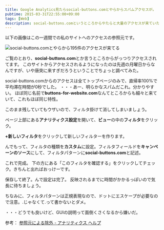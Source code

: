 ```yaml
---
title: Google Analytics見たらsocial-buttons.comとやらからスパムアクセスが。
pubtime: 2015-03-31T22:55:00+09:00
tags: [Web]
description: social-buttons.comというところからやたらと大量のアクセスが来ていたので、Google Analyticsの設定を変えてレポートに表示しないように設定しました。
---
```


以下の画像はこの一週間での私のサイトへのアクセスの参照元です。

![social-buttons.comとやらから195件のアクセスが来てる](/blog/2015/03/referrer.png "781x472")

ご覧のとおり、**social-buttons.com**とか言うところからがっつりアクセスされてます。
このサイトからアクセスされるようになったのは先週の月曜日からなんですが、いや唐突に来すぎだろうということでちょっと調べてみた。

social-buttons.comからのアクセスは全てトップページのみで、直帰率100%で平均滞在時間が0秒でした。
・・・あー、明らかなスパムだこれ。分かりやすい。
ほぼ同じ名前で**buttons-for-website.com**なんてところからも細々と来ていて、これもほぼ同じ特性。

このまま残していてもウザいので、フィルタ掛けて消してしまいましょう。

ページ上部にある**アナリティクス設定**を開いて、**ビュー**の中の**フィルタ**をクリック。

**+新しいフィルタ**をクリックして新しいフィルターを作ります。

んでもって、フィルタの種類を**カスタム**に設定。フィルタフィールドを**キャンペーンのソース**にして、フィルタパターンに**social-buttons.com**と記述。

これで完成。
下の方にある「このフィルタを確認する」をクリックしてチェック。きちんと出ればおっけーです。

保存して終了。んで設定は完了。
反映されるまでに時間がかかるっぽいので気長に待ちましょう。

ちなみに、フィルタパターンは正規表現なので、ドットにエスケープが必要なので注意。.じゃなくて\.って書かないとダメ。

・・・どうでも良いけど、GUIの説明って面倒くさくなるから嫌いだ。

参考： [参照元による除外 - アナリティクス ヘルプ](https://support.google.com/analytics/answer/1034842?hl=ja)
